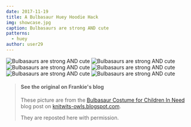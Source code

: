 ```yaml
---
date: 2017-11-19
title: A Bulbasaur Huey Hoodie Hack
img: showcase.jpg
caption: Bulbasaurs are strong AND cute
patterns:
  - huey
author: user29
---
```


![Bulbasaurs are strong AND cute](/img/showcase/bulbasaur-huey/1.jpg) ![Bulbasaurs are strong AND cute](/img/showcase/bulbasaur-huey/2.jpg) ![Bulbasaurs are strong AND cute](/img/showcase/bulbasaur-huey/3.jpg) ![Bulbasaurs are strong AND cute](/img/showcase/bulbasaur-huey/4.jpg) ![Bulbasaurs are strong AND cute](/img/showcase/bulbasaur-huey/5.jpg) ![Bulbasaurs are strong AND cute](/img/showcase/bulbasaur-huey/6.jpg)

> #### See the original on Frankie's blog
> 
> These picture are from the [Bulbasaur Costume for Children In Need](http://knitwits-owls.blogspot.be/2017/11/bulbasaur-costume-for-children-in-need.html) blog post on [knitwits-owls.blogspot.com](http://knitwits-owls.blogspot.be).
> 
> They are reposted here with permission.